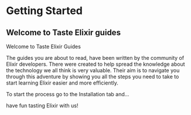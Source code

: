 # Getting Started

## Welcome to Taste Elixir guides

Welcome to Taste Elixir Guides

The guides you are about to read, have been written by the community of Elixir developers. There were created to help spread the knowledge about the technology we all think is very valuable. Their aim is to navigate you through this adventure by showing you all the steps you need to take to start learning Elixir easier and more efficiently.

To start the process go to the Installation tab and...

have fun tasting Elixir with us!
